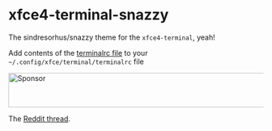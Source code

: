 # xfce4-terminal-snazzy
The sindresorhus/snazzy theme for the `xfce4-terminal`, yeah!

Add contents of the [terminalrc file](./terminalrc) to your `~/.config/xfce/terminal/terminalrc` file

<a target='_blank' rel='nofollow' href='https://app.codesponsor.io/link/K7yYzzA5nb2ZDR4GTKmgUdfe/olstenlarck/xfce4-terminal-snazzy'>
  <img alt='Sponsor' width='888' height='68' src='https://app.codesponsor.io/embed/K7yYzzA5nb2ZDR4GTKmgUdfe/olstenlarck/xfce4-terminal-snazzy.svg' />
</a>

The [Reddit thread](https://www.reddit.com/r/unixporn/comments/789mkp/xfce_snazzy_theme_port_of_hypersnazzy/?ref=share&ref_source=link).
